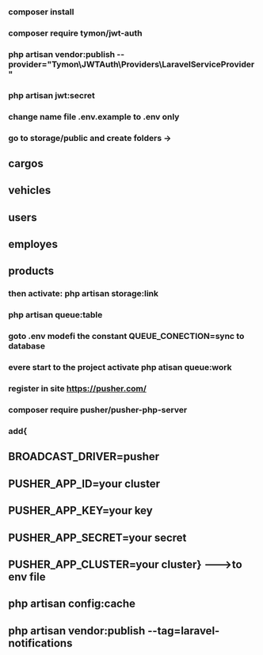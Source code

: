 

### composer install
### composer require tymon/jwt-auth
### php artisan vendor:publish --provider="Tymon\JWTAuth\Providers\LaravelServiceProvider"
### php artisan jwt:secret

### change name file .env.example to .env   only
### go to storage/public and create folders ->
## cargos
## vehicles 
## users
## employes
## products 
### then activate: php artisan storage:link
### php artisan queue:table
### goto .env modefi the constant QUEUE_CONECTION=sync to database
### evere start to the project activate php atisan queue:work
### register in site https://pusher.com/ 
### composer require pusher/pusher-php-server
### add{ 
## BROADCAST_DRIVER=pusher
## PUSHER_APP_ID=your cluster
## PUSHER_APP_KEY=your key
## PUSHER_APP_SECRET=your secret
## PUSHER_APP_CLUSTER=your cluster} --->to env file
## php artisan config:cache
## php artisan vendor:publish --tag=laravel-notifications



